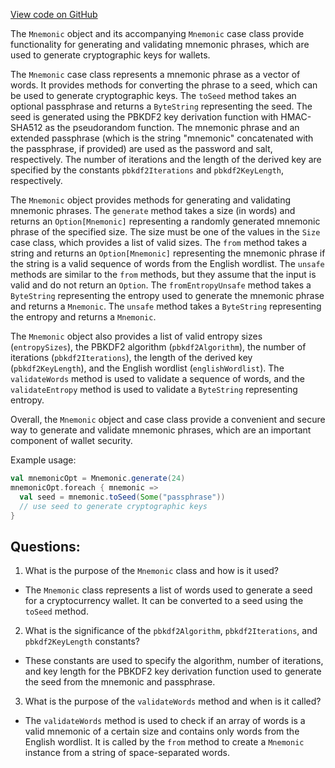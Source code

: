 [View code on GitHub](https://github.com/oxygenium/oxygenium/crypto/src/main/scala/org/oxygenium/crypto/wallet/Mnemonic.scala)

The `Mnemonic` object and its accompanying `Mnemonic` case class provide functionality for generating and validating mnemonic phrases, which are used to generate cryptographic keys for wallets. 

The `Mnemonic` case class represents a mnemonic phrase as a vector of words. It provides methods for converting the phrase to a seed, which can be used to generate cryptographic keys. The `toSeed` method takes an optional passphrase and returns a `ByteString` representing the seed. The seed is generated using the PBKDF2 key derivation function with HMAC-SHA512 as the pseudorandom function. The mnemonic phrase and an extended passphrase (which is the string "mnemonic" concatenated with the passphrase, if provided) are used as the password and salt, respectively. The number of iterations and the length of the derived key are specified by the constants `pbkdf2Iterations` and `pbkdf2KeyLength`, respectively.

The `Mnemonic` object provides methods for generating and validating mnemonic phrases. The `generate` method takes a size (in words) and returns an `Option[Mnemonic]` representing a randomly generated mnemonic phrase of the specified size. The size must be one of the values in the `Size` case class, which provides a list of valid sizes. The `from` method takes a string and returns an `Option[Mnemonic]` representing the mnemonic phrase if the string is a valid sequence of words from the English wordlist. The `unsafe` methods are similar to the `from` methods, but they assume that the input is valid and do not return an `Option`. The `fromEntropyUnsafe` method takes a `ByteString` representing the entropy used to generate the mnemonic phrase and returns a `Mnemonic`. The `unsafe` method takes a `ByteString` representing the entropy and returns a `Mnemonic`. 

The `Mnemonic` object also provides a list of valid entropy sizes (`entropySizes`), the PBKDF2 algorithm (`pbkdf2Algorithm`), the number of iterations (`pbkdf2Iterations`), the length of the derived key (`pbkdf2KeyLength`), and the English wordlist (`englishWordlist`). The `validateWords` method is used to validate a sequence of words, and the `validateEntropy` method is used to validate a `ByteString` representing entropy. 

Overall, the `Mnemonic` object and case class provide a convenient and secure way to generate and validate mnemonic phrases, which are an important component of wallet security. 

Example usage:

```scala
val mnemonicOpt = Mnemonic.generate(24)
mnemonicOpt.foreach { mnemonic =>
  val seed = mnemonic.toSeed(Some("passphrase"))
  // use seed to generate cryptographic keys
}
```
## Questions: 
 1. What is the purpose of the `Mnemonic` class and how is it used?
- The `Mnemonic` class represents a list of words used to generate a seed for a cryptocurrency wallet. It can be converted to a seed using the `toSeed` method.
2. What is the significance of the `pbkdf2Algorithm`, `pbkdf2Iterations`, and `pbkdf2KeyLength` constants?
- These constants are used to specify the algorithm, number of iterations, and key length for the PBKDF2 key derivation function used to generate the seed from the mnemonic and passphrase.
3. What is the purpose of the `validateWords` method and when is it called?
- The `validateWords` method is used to check if an array of words is a valid mnemonic of a certain size and contains only words from the English wordlist. It is called by the `from` method to create a `Mnemonic` instance from a string of space-separated words.